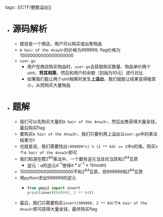 tags:: [[CTF/整数溢出]]

- # 源码解析
	- 题目是一个商店，用户可以购买或出售物品
	- `A hair of the 4nsw3r`的价格为999999, flag价格为10000000000000000000
	- `user.go`
		- 用户在商店购买物品时，`user.go`会获取购买数量、物品单价两个uint，**将其相乘**，然后和用户的余额（初始为10元）进行对比
		- 如果我们能让两个uint相乘时发生**上溢出**，我们就能让结果变得极其小，从而购买大量物品
- # 题解
	- 我们可以先购买大量的`A hair of the 4nsw3r`，然后出售获得大量金钱，最后购买flag
	- 要购买`A hair of the 4nsw3r`，我们只要利用上溢出让`user.go`中的乘法结果为1
	- 也就是说，我们需要找出`(999999*x) % (2 ** 64) == 1`中x的值，购买x个`A hair of the 4nsw3r`即可
	- 我们知道在模$2^{64}$乘法中，一个数有逆元当且仅当其和$2^{64}$互质
		- 逆元：$a$的逆元$a^{-1}$使得$a*a^{-1} \equiv 1(mod n)$
	- 10000000000000000000不和$2^{64}$互质，但999999和$2^{64}$互质
	- 用python求出999999的逆元
		- ```python
		  from gmpy2 import invert
		  print(invert(999999, 2 ** 64))
		  ```
	- 最后，我们只需要购买`invert(999999, 2 ** 64)`个`A hair of the 4nsw3r`即可获得大量金钱，最终购买flag